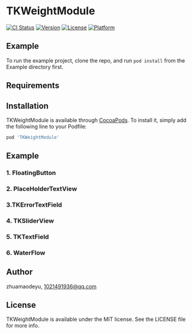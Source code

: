 # TKWeightModule

[![CI Status](https://img.shields.io/travis/zhuamaodeyu/TKWeightModule.svg?style=flat)](https://travis-ci.org/zhuamaodeyu/TKWeightModule)
[![Version](https://img.shields.io/cocoapods/v/TKWeightModule.svg?style=flat)](https://cocoapods.org/pods/TKWeightModule)
[![License](https://img.shields.io/cocoapods/l/TKWeightModule.svg?style=flat)](https://cocoapods.org/pods/TKWeightModule)
[![Platform](https://img.shields.io/cocoapods/p/TKWeightModule.svg?style=flat)](https://cocoapods.org/pods/TKWeightModule)

## Example

To run the example project, clone the repo, and run `pod install` from the Example directory first.

## Requirements

## Installation

TKWeightModule is available through [CocoaPods](https://cocoapods.org). To install
it, simply add the following line to your Podfile:

```ruby
pod 'TKWeightModule'
```

## Example 
### 1. FloatingButton  
### 2. PlaceHolderTextView 
### 3.TKErrorTextField  
### 4. TKSliderView 
### 5. TKTextField 
### 6. WaterFlow  



## Author

zhuamaodeyu, 1021491936@qq.com

## License

TKWeightModule is available under the MIT license. See the LICENSE file for more info.
